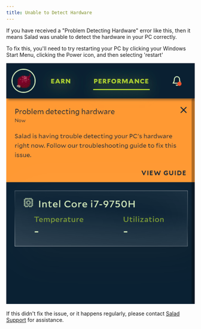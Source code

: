 ```yaml
---
title: Unable to Detect Hardware
---
```


If you have received a "Problem Detecting Hardware" error like this, then it means Salad was unable to detect the
hardware in your PC correctly.

To fix this, you'll need to try restarting your PC by clicking your Windows Start Menu, clicking the Power icon, and
then selecting 'restart'

![Screenshot of an error in the Salad app failing to detect hardware](../../../../content/images/troubleshooting/salad-app/unable-to-detect-hardware-1.png)

If this didn't fix the issue, or it happens regularly, please contact [Salad Support](/contact) for assistance.
